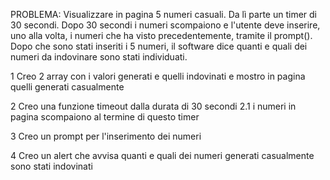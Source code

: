 PROBLEMA: Visualizzare in pagina 5 numeri casuali. Da lì parte un timer di 30 secondi. Dopo 30 secondi i numeri scompaiono e l'utente deve inserire, uno alla volta, i numeri che ha visto precedentemente, tramite il prompt(). Dopo che sono stati inseriti i 5 numeri, il software dice quanti e quali dei numeri da indovinare sono stati individuati.

1 Creo 2 array con i valori generati e quelli indovinati e mostro in pagina quelli generati casualmente

2 Creo una funzione timeout dalla durata di 30 secondi 
    2.1 i numeri in pagina scompaiono al termine di questo timer

3 Creo un prompt per l'inserimento dei numeri

4 Creo un alert che avvisa quanti e quali dei numeri generati casualmente sono stati indovinati